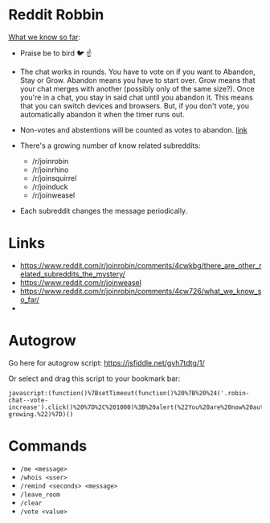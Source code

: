 # Reddit Robbin

[What we know so far](https://www.reddit.com/r/joinrobin/comments/4cw726/what_we_know_so_far/):

- Praise be to bird 🐦 ☝️

- The chat works in rounds. You have to vote on if you want to Abandon, Stay or Grow. Abandon means you have to start over. Grow means that your chat merges with another (possibly only of the same size?). Once you're in a chat, you stay in said chat until you abandon it. This means that you can switch devices and browsers. But, if you don't vote, you automatically abandon it when the timer runs out.

- Non-votes and abstentions will be counted as votes to abandon. [link](https://github.com/rickhanlonii/reddit-robin/pull/1/files#r58232264)  

- There's a growing number of know related subreddits:
  - /r/joinrobin
  - /r/joinrhino
  - /r/joinsquirrel
  - /r/joinduck
  - /r/joinweasel

- Each subreddit changes the message periodically. 

# Links
- https://www.reddit.com/r/joinrobin/comments/4cwkbg/there_are_other_related_subreddits_the_mystery/
- https://www.reddit.com/r/joinweasel
- https://www.reddit.com/r/joinrobin/comments/4cw726/what_we_know_so_far/
- 
# Autogrow
Go here for autogrow script: https://jsfiddle.net/gvh7tdtg/1/

Or select and drag this script to your bookmark bar:
```
javascript:(function()%7BsetTimeout(function()%20%7B%20%24('.robin-chat--vote-increase').click()%20%7D%2C%201000)%3B%20alert(%22You%20are%20now%20auto-growing.%22)%7D)()
```

# Commands
- `/me <message>`
- `/whois <user>`
- `/remind <seconds> <message>`
- `/leave_room`
- `/clear`
- `/vote <value>`

